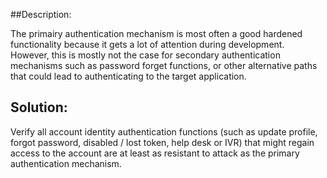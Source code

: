 ##Description:

The primairy authentication mechanism is most often a good hardened functionality
because it gets a lot of attention during development. However, this is mostly not the
case for secondary authentication mechanisms such as password forget functions, or 
other alternative paths that could lead to authenticating to the target application.

## Solution:

Verify all account identity authentication functions (such as update profile, forgot password, 
disabled / lost token, help desk or IVR) that might regain access to the account are 
at least as resistant to attack as the primary authentication mechanism.
